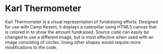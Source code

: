# Karl Thermometer

Karl Thermometer is a visual representation of fundraising efforts.  Designed for use with Camp Kesem, it displays a caterpillar using HTML5 canvas that is colored in to show the amount fundraised.  Source code can easily be changed to use a different image, but is most effective when used with an image consisting of circles.  Using other shapes would require more modifications to the code.